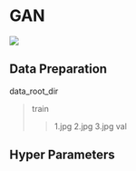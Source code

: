 # GAN
![](https://github.com/1991yuyang/GAN/blob/main/train_process.gif)
## Data Preparation  
data_root_dir  
> train  
> >1.jpg
> >2.jpg
> >3.jpg
val  
## Hyper Parameters  
